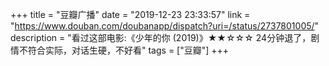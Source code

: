 +++
title = "豆瓣广播"
date = "2019-12-23 23:33:57"
link = "https://www.douban.com/doubanapp/dispatch?uri=/status/2737801005/"
description = "看过这部电影:《少年的你‎ (2019)》★★☆☆☆ 24分钟退了，剧情不符合实际，对话生硬，不好看"
tags = ["豆瓣"]
+++
